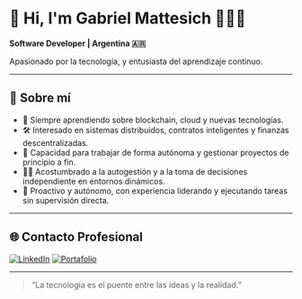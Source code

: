 # 👋 Hi, I'm Gabriel Mattesich 👨🏻‍💻

**Software Developer |  Argentina 🇦🇷**

Apasionado por la tecnología, y entusiasta del aprendizaje continuo.

---

## 🚀 Sobre mí

- 🌱 Siempre aprendiendo sobre blockchain, cloud y nuevas tecnologías.
- 🛠️ Interesado en sistemas distribuidos, contratos inteligentes y finanzas descentralizadas.
- 🤝 Capacidad para trabajar de forma autónoma y gestionar proyectos de principio a fin.
- 🧑‍💻 Acostumbrado a la autogestión y a la toma de decisiones independiente en entornos dinámicos.
- 🚀 Proactivo y autónomo, con experiencia liderando y ejecutando tareas sin supervisión directa.

---

## 🌐 Contacto Profesional

[![LinkedIn](https://img.shields.io/badge/LinkedIn-Gabriel%20Mattesich-blue?logo=linkedin)](https://www.linkedin.com/in/gabriel-mattesich/)
[![Portafolio](https://img.shields.io/badge/Portafolio-Web-lightgrey?logo=githubpages)](https://gabrielmattesich.github.io/portafolio/)

---

> “La tecnología es el puente entre las ideas y la realidad.”
